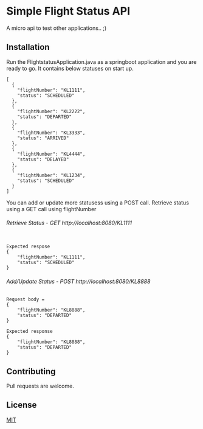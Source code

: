 # Simple Flight Status API

A micro api to test other applications.. ;)

## Installation

Run the FlightstatusApplication.java  as a springboot application and you are ready to go.
It contains below statuses on start up. 

```
[
  {
    "flightNumber": "KL1111",
    "status": "SCHEDULED"
  },
  {
    "flightNumber": "KL2222",
    "status": "DEPARTED"
  },
  {
    "flightNumber": "KL3333",
    "status": "ARRIVED"
  },
  {
    "flightNumber": "KL4444",
    "status": "DELAYED"
  },
  {
    "flightNumber": "KL1234",
    "status": "SCHEDULED"
  }
]

```
You can add or update more statusess using a POST call. Retrieve status using a GET call using flightNumber


###### Retrieve Status -  GET http://localhost:8080/KL1111
```

Expected respose 
{
    "flightNumber": "KL1111",
    "status": "SCHEDULED"
}

```


###### Add/Update Status -  POST http://localhost:8080/KL8888

```
Request body = 
{
    "flightNumber": "KL8888",
    "status": "DEPARTED"
}

Expected response 
{
    "flightNumber": "KL8888",
    "status": "DEPARTED"
}

```


## Contributing
Pull requests are welcome. 


## License
[MIT](https://choosealicense.com/licenses/mit/)
